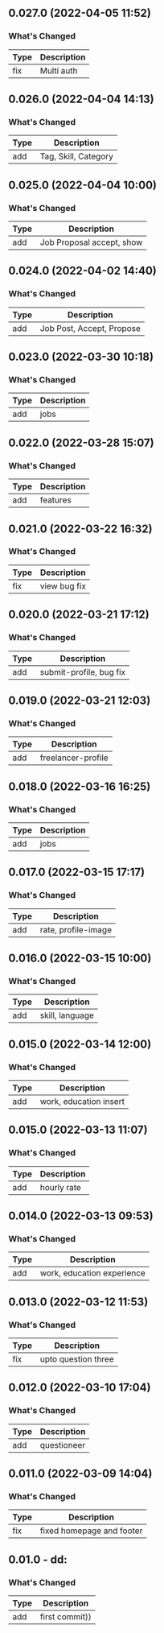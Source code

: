 ## 0.027.0 (2022-04-05 11:52)
### What's Changed 
| Type | Description |
| -- | -- |
| fix | Multi auth | 

## 0.026.0 (2022-04-04 14:13)
### What's Changed 
| Type | Description |
| -- | -- |
| add | Tag, Skill, Category | 

## 0.025.0 (2022-04-04 10:00)
### What's Changed 
| Type | Description |
| -- | -- |
| add | Job Proposal accept, show  |
  

## 0.024.0 (2022-04-02 14:40)
### What's Changed 
| Type | Description |
| -- | -- |
| add | Job Post, Accept, Propose  |
  

## 0.023.0 (2022-03-30 10:18)
### What's Changed 
| Type | Description |
| -- | -- |
| add | jobs |
   

## 0.022.0 (2022-03-28 15:07)
### What's Changed 
| Type | Description |
| -- | -- |
| add | features  |
  

## 0.021.0 (2022-03-22 16:32)
### What's Changed 
| Type | Description |
| -- | -- |
| fix | view bug fix |
   

## 0.020.0 (2022-03-21 17:12)
### What's Changed 
| Type | Description |
| -- | -- |
| add | submit-profile, bug fix |
   

## 0.019.0 (2022-03-21 12:03)
### What's Changed 
| Type | Description |
| -- | -- |
| add | freelancer-profile  |
  

## 0.018.0 (2022-03-16 16:25)
### What's Changed 
| Type | Description |
| -- | -- |
| add | jobs |
   

## 0.017.0 (2022-03-15 17:17)
### What's Changed 
| Type | Description |
| -- | -- |
| add | rate, profile-image  |
  

## 0.016.0 (2022-03-15 10:00)
### What's Changed 
| Type | Description |
| -- | -- |
| add | skill, language |
   

## 0.015.0 (2022-03-14 12:00)
### What's Changed 
| Type | Description |
| -- | -- |
| add | work, education insert  |
  

## 0.015.0 (2022-03-13 11:07)
### What's Changed 
| Type | Description |
| -- | -- |
| add | hourly rate |
   

## 0.014.0 (2022-03-13 09:53)
### What's Changed 
| Type | Description |
| -- | -- |
| add | work, education experience |
   

## 0.013.0 (2022-03-12 11:53)
### What's Changed 
| Type | Description |
| -- | -- |
| fix | upto question three |
   

## 0.012.0 (2022-03-10 17:04)
### What's Changed 
| Type | Description |
| -- | -- |
| add | questioneer |
  

## 0.011.0 (2022-03-09 14:04)
### What's Changed 
| Type | Description |
| -- | -- |
| fix | fixed homepage and footer |
  

## 0.01.0  - dd: 
### What's Changed 
| Type | Description |
| -- | -- |
| add | first commit)) |